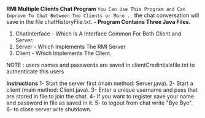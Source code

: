 **RMI Multiple Clients Chat Program**
` You Can Use This Program and Can Improve To Chat Between Two Clients or More . 
` the chat conversation will save in the file chatHistoryFile.txt.
**- Program Contains Three Java Files.**
1. ChatInterface - Which Is A Interface Common For Both Client and Server.
2. Server - Which Implements The RMI Server
3. Client - Which Implements The Client.

NOTE : users names and passwords  are saved in clientCredintialsfile.txt to authenticate this users

**Instructions**
1- Start the server first (main method: Server.java).
2- Start a client (main method: Client.java).
3- Enter a unique username  and pass that are stored in file to join the chat.
4- if you want to register save your name and password in file as saved in it.
5- to logout from chat write "Bye Bye".
6- to close server wite shutdown.


